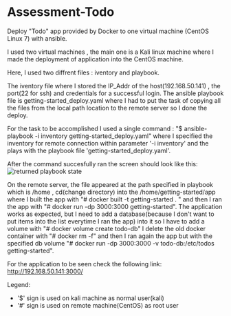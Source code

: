# Assessment-Todo
Deploy "Todo" app provided by Docker to one virtual machine (CentOS Linux 7) with ansible.

I used two virtual machines , the main one is a Kali linux machine where I made the deployment of application into the CentOS machine.

Here, I used two diffrent files : iventory and playbook.

The iventory file where I stored the IP_Addr of the host(192.168.50.141) , the port(22 for ssh) and credentials for a successful login.
The ansible playbook file is getting-started_deploy.yaml where I had to put the task of copying all the files from the local path location to the remote server so I done the deploy.

For the task to be accomplished I used a single command : "$ ansible-playbook -i inventory getting-started_deploy.yaml" where I specified the inventory for remote connection within parameter '-i inventory' and the plays with the playbook file 'getting-started_deploy.yaml'.

After the command succesfully ran the screen should look like this:
![returned playbook state](https://user-images.githubusercontent.com/48512041/138588044-fe74a827-840d-48e5-a814-d78925afcb3d.jpg)

On the remote server, the file appeared at the path specified in playbook which is /home , cd(change directory) into the /home/getting-started/app where I built the app with "# docker built -t getting-started . " and then I ran the app with "# docker run -dp 3000:3000 getting-started". The application works as expected, but I need to add a database(because I don't want to put items into the list everytime I ran the app) into it so I have to add a volume with "# docker volume create todo-db" I delete the old docker container with "# docker rm -f" and then I ran again the app but with the specified db volume "# docker run -dp 3000:3000 -v todo-db:/etc/todos getting-started".

For the application to be seen check the following link:
http://192.168.50.141:3000/

Legend:
  - '$' sign is used on kali machine as normal user(kali)
  - '#' sign is used on remote machine(CentOS) as root user
